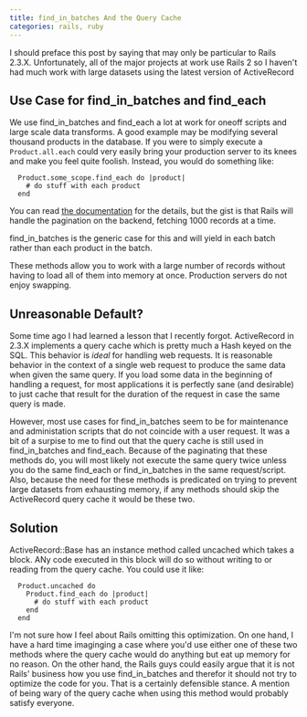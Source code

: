 ```yaml
---
title: find_in_batches And the Query Cache
categories: rails, ruby
---
```


I should preface this post by saying that may only be particular to Rails 2.3.X. Unfortunately, all of the major projects at work use Rails 2 so I haven't had much work with large datasets using the latest version of ActiveRecord

## Use Case for find_in_batches and find_each

We use find_in_batches and find_each a lot at work for oneoff scripts and large scale data transforms. A good example may be modifying several thousand products in the database. If you were to simply execute a `Product.all.each` could very easily bring your production server to its knees and make you feel quite foolish. Instead, you would do something like:

~~~~{.ruby}
  Product.some_scope.find_each do |product|
    # do stuff with each product
  end
~~~~

You can read [the documentation](http://railsapi.com/doc/rails-v2.3.8/classes/ActiveRecord/Batches/ClassMethods.html#M001252) for the details, but the gist is that Rails will handle the pagination on the backend, fetching 1000 records at a time. 

find_in_batches is the generic case for this and will yield in each batch rather than each product in the batch.

These methods allow you to work with a large number of records without having to load all of them into memory at once. Production servers do not enjoy swapping.

## Unreasonable Default?
Some time ago I had learned a lesson that I recently forgot. ActiveRecord in 2.3.X implements a query cache which is pretty much a Hash keyed on the SQL. This behavior is *ideal* for handling web requests. It is reasonable behavior in the context of a single web request to produce the same data when given the same query. If you load some data in the beginning of handling a request, for most applications it is perfectly sane (and desirable) to just cache that result for the duration of the request in case the same query is made.

However, most use cases for find_in_batches seem to be for maintenance and administation scripts that do not coincide with a user request. It was a bit of a surpise to me to find out that the query cache is still used in find_in_batches and find_each. Because of the paginating that these methods do, you will most likely not execute the same query twice unless you do the same find_each or find_in_batches in the same request/script. Also, because the need for these methods is predicated on trying to prevent large datasets from exhausting memory, if any methods should skip the ActiveRecord query cache it would be these two.

## Solution

ActiveRecord::Base has an instance method called uncached which takes a block. ANy code executed in this block will do so without writing to or reading from the query cache. You could use it like:

~~~~{.ruby}
  Product.uncached do
    Product.find_each do |product|
      # do stuff with each product
    end
  end
~~~~

I'm not sure how I feel about Rails omitting this optimization. On one hand, I have a hard time imaginging a case where you'd use either one of these two methods where the query cache would do anything but eat up memory for no reason. On the other hand, the Rails guys could easily argue that it is not Rails' business how you use find_in_batches and therefor it should not try to optimize the code for you. That is a certainly defensible stance. A mention of being wary of the query cache when using this method would probably satisfy everyone.
